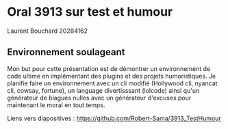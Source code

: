 # Oral 3913 sur test et humour
Laurent Bouchard 20284162
## Environnement soulageant
Mon but pour cette présentation est de démontrer un environnement de code ultime en implémentant des plugins et des projets humoristiques. Je planifie faire un environnement avec un cli modifié (Hollywood cli, nyancat cli, cowsay, fortune), un language divertisssant (lolcode) ainsi qu'un générateur de blagues nulles avec un générateur d'excuses pour maintenant le moral en tout temps.

Liens vers diapositives : https://github.com/Robert-Sama/3913_TestHumour 
